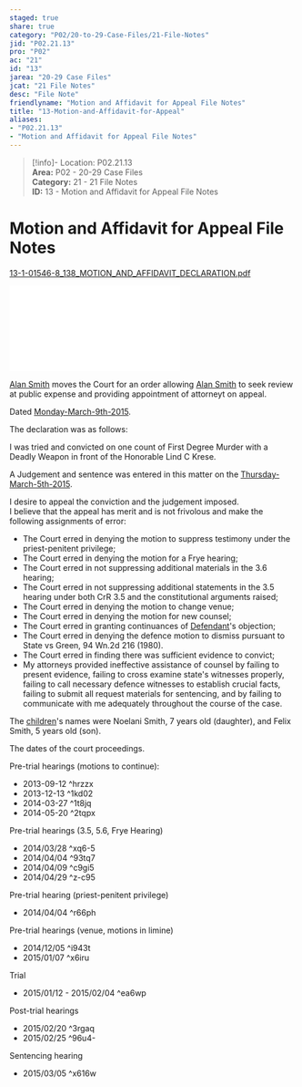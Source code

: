 ```yaml
---  
staged: true  
share: true  
category: "P02/20-to-29-Case-Files/21-File-Notes"  
jid: "P02.21.13"  
pro: "P02"  
ac: "21"  
id: "13"  
jarea: "20-29 Case Files"  
jcat: "21 File Notes"  
desc: "File Note"  
friendlyname: "Motion and Affidavit for Appeal File Notes"  
title: "13-Motion-and-Affidavit-for-Appeal"  
aliases:   
- "P02.21.13"  
- "Motion and Affidavit for Appeal File Notes"  
---  
```

>[!info]- Location: P02.21.13  
>**Area:** P02 - 20-29 Case Files  
>**Category:** 21 - 21 File Notes  
>**ID:** 13 - Motion and Affidavit for Appeal File Notes  
  
# Motion and Affidavit for Appeal File Notes  
  
[13-1-01546-8_138_MOTION_AND_AFFIDAVIT_DECLARATION.pdf](../../../assets/attachments/28_13-1-01546-8_138_MOTION_AND_AFFIDAVIT_DECLARATION.pdf)  
  
![](../../../assets/attachments/28_13-1-01546-8_138_MOTION_AND_AFFIDAVIT_DECLARATION.pdf)  
  
[Alan Smith](../../70-to-79-People/72-Suspects-and-People-of-Interest/02-Alan-Smith.md.md) moves the Court for an order allowing [Alan Smith](../../70-to-79-People/72-Suspects-and-People-of-Interest/02-Alan-Smith.md.md) to seek review at public expense and providing appointment of attorneyt on appeal.  
  
Dated [Monday-March-9th-2015](../../10-to-19-Case-Dates/13-Investigation-Dates/56-2015-03-09-Monday-March-9th-2015.md).  
  
The declaration was as follows:  
  
I was tried and convicted on one count of First Degree Murder with a Deadly Weapon in front of the Honorable Lind C Krese.  
  
A Judgement and sentence was entered in this matter on the [Thursday-March-5th-2015](../../10-to-19-Case-Dates/13-Investigation-Dates/55-2015-03-05-Thursday-March-5th-2015.md).  
  
I desire to appeal the conviction and the judgement imposed.    
I believe that the appeal has merit and is not frivolous and make the following assignments of error:  
  
- The Court erred in denying the motion to suppress testimony under the priest-penitent privilege;  
- The Court erred in denying the motion for a Frye hearing;  
- The Court erred in not suppressing additional materials in the 3.6 hearing;  
- The Court erred in not suppressing additional statements in the 3.5 hearing under both CrR 3.5 and the constitutional arguments raised;  
- The Court erred in denying the motion to change venue;  
- The Court erred in denying the motion for new counsel;  
- The Court erred in granting continuances of [Defendant](../../70-to-79-People/72-Suspects-and-People-of-Interest/02-Alan-Smith.md.md.md)'s objection;  
- The Court erred in denying the defence motion to dismiss pursuant to State vs Green, 94 Wn.2d 216 (1980).  
- The Court erred in finding there was sufficient evidence to convict;  
- My attorneys provided ineffective assistance of counsel by failing to present evidence, failing to cross examine state's witnesses properly, failing to call necessary defence witnesses to establish crucial facts, failing to submit all request materials for sentencing, and by failing to communicate with me adequately throughout the course of the case.  
  
The [children](../../70-to-79-People/73-Family-and-Friends/08-Children.md)'s names were Noelani Smith, 7 years old (daughter), and Felix Smith, 5 years old (son).  
  
The dates of the court proceedings.  
  
Pre-trial hearings (motions to continue):  
  
- 2013-09-12 ^hrzzx  
- 2013-12-13 ^1kd02  
- 2014-03-27 ^1t8jq  
- 2014-05-20 ^2tqpx  
  
Pre-trial hearings (3.5, 5.6, Frye Hearing)  
  
- 2014/03/28 ^xq6-5  
- 2014/04/04 ^93tq7  
- 2014/04/09 ^c9gi5  
- 2014/04/29 ^z-c95  
  
Pre-trial hearing (priest-penitent privilege)  
  
- 2014/04/04 ^r66ph  
  
Pre-trial hearings (venue, motions in limine)  
  
- 2014/12/05 ^i943t  
- 2015/01/07 ^x6iru  
  
Trial  
  
- 2015/01/12 - 2015/02/04 ^ea6wp  
  
Post-trial hearings  
  
- 2015/02/20 ^3rgaq  
- 2015/02/25 ^96u4-  
  
Sentencing hearing  
  
- 2015/03/05 ^x616w  
